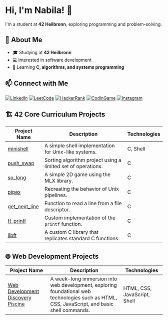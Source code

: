 # Hi, I'm Nabila! 👋  
I'm a student at **42 Heilbronn**, exploring programming and problem-solving.  

## 📖 About Me  
- 🎓 Studying at **42 Heilbronn**  
- 💻 Interested in software development  
- 🌱 Learning **C, algorithms, and systems programming**  

## 📫 Connect with Me  
[![LinkedIn](https://img.shields.io/badge/LinkedIn-blue?logo=linkedin&logoColor=white)](https://www.youtube.com/watch?v=dQw4w9WgXcQ)
[![LeetCode](https://img.shields.io/badge/LeetCode-orange?logo=leetcode)](https://www.youtube.com/watch?v=dQw4w9WgXcQ)
[![HackerRank](https://img.shields.io/badge/HackerRank-green?logo=hackerrank)](https://www.youtube.com/watch?v=dQw4w9WgXcQ)
[![CodinGame](https://img.shields.io/badge/CodinGame-yellow?logo=codingame)](https://www.youtube.com/watch?v=dQw4w9WgXcQ)
[![Instagram](https://img.shields.io/badge/Instagram-purple?logo=instagram)](https://www.youtube.com/watch?v=dQw4w9WgXcQ)

## 🏗️ 42 Core Curriculum Projects

| Project Name | Description | Technologies |
|--------------|-------------|--------------|
| [minishell](https://github.com/nabilac27/minishell) | A simple shell implementation for Unix-like systems. | C, Shell |
| [push_swap](https://github.com/nabilac27/push_swap) | Sorting algorithm project using a limited set of operations. | C |
| [so_long](https://github.com/nabilac27/so_long) | A simple 2D game using the MLX library. | C |
| [pipex](https://github.com/nabilac27/pipex) | Recreating the behavior of Unix pipelines. | C |
| [get_next_line](https://github.com/nabilac27/get_next_line) | Function to read a line from a file descriptor. | C |
| [ft_printf](https://github.com/nabilac27/ft_printf) | Custom implementation of the `printf` function. | C |
| [libft](https://github.com/nabilac27/libft) | A custom C library that replicates standard C functions.  | C |

## 🌐 Web Development Projects

| Project Name | Description | Technologies |
|--------------|-------------|--------------|
| [Web Development Discovery Piscine](https://github.com/nabilac27/42berlin_web_discovery_piscine) | A week-long immersion into web development, exploring foundational web technologies such as HTML, CSS, JavaScript, and basic shell commands. | HTML, CSS, JavaScript, Shell |

<!--
**nabilac27/nabilac27** is a ✨ _special_ ✨ repository because its `README.md` (this file) appears on your GitHub profile.

Here are some ideas to get you started:

- 🔭 I’m currently working on ...
- 🌱 I’m currently learning ...
- 👯 I’m looking to collaborate on ...
- 🤔 I’m looking for help with ...
- 💬 Ask me about ...
- 📫 How to reach me: ...
- 😄 Pronouns: ...
- ⚡ Fun fact: ...
-->
